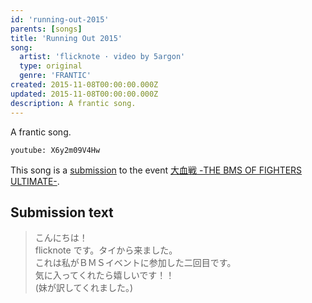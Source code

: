 ```yaml
---
id: 'running-out-2015'
parents: [songs]
title: 'Running Out 2015'
song:
  artist: 'flicknote · video by 5argon'
  type: original
  genre: 'FRANTIC'
created: 2015-11-08T00:00:00.000Z
updated: 2015-11-08T00:00:00.000Z
description: A frantic song.
---
```


A frantic song.

`youtube: X6y2m09V4Hw`

This song is a [submission](http://manbow.nothing.sh/event/event.cgi?action=More_def&num=155&event=104) to the event [大血戦 -THE BMS OF FIGHTERS ULTIMATE-](http://www.bmsoffighters.net/bofu_daikessen/index.html).

## Submission text

> こんにちは！ \
> flicknote です。タイから来ました。 \
> これは私がＢＭＳイベントに参加した二回目です。 \
> 気に入ってくれたら嬉しいです！！ \
> (妹が訳してくれました。)
